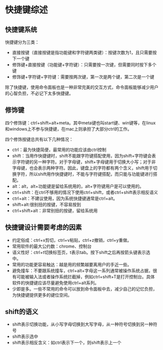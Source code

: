 # 快捷键综述



## 快捷键系统
快捷键分为三类：
* 直接按键（直接按键是指功能键和字符键两类键）：按键次数为1，且只需要按下一个键
* 修饰键+直接按键（功能键+字符键）：只需要按一次键，但需要同时按下多个键
* 修饰键+字符键+字符键：需要按两次键，第一次是两个键，第二次是一个键

除了快捷键，使用命令面板也是一种非常完美的交互方式，命令面板能够减少用户的心智负担，不必记下太多快捷键。  

## 修饰键
四个修饰键：ctrl+shift+alt+meta。其中meta键也叫start键、win键等，在linux和windows上不参与快捷键，在mac上则承担了大部分ctrl的工作。

四个修饰按键总共有以下几种情况：
* ctrl：最为快捷简便，最常用的功能应该由ctrl控制
* shift：当用作快捷键时，shift不能跟字符键搭配使用，因为shift+字符键会表示字符键的另一种字符。对于字母键，shift+字母键用于切换大小写；对于非字母键，也会表示两种字符。因此，键盘上的字符都有两个含义，shift用于切换字符，所以shift用作快捷键时，不能与字符键搭配，而只能与功能键进行搭配。    
* alt：alt，alt+功能键是留给系统用的，alt+字符键用户是可以使用的。
* ctrl+shift：在ctrl不够用的情况下使用ctrl+shift，或者ctrl+shift表示相反语义
* ctrl+alt：不建议使用，因为系统快捷键通常是ctrl+alt。  
* shift+alt:很别扭的按键，不容易按到
* ctrl+shift+alt：非常别扭的按键，留给系统用



## 快捷键设计需要考虑的因素
* 约定俗成：ctrl+x剪切，ctrl+v粘贴，ctrl+z撤销，ctrl+y重做。
* 常用软件的最大公约数：chrome、控制台
* 语义性好：ctrl+t切换标签页，t表示tab。按下shift之后再按箭头键表示选中。  
* 常用的功能更容易触达：越是用的频繁越要离用户的手近一些。  
* 避免撞车：不要跟系统撞车，ctrl+alt+字母这一系列通常被操作系统占据，很有可能被输入法或者操作系统拦截掉，例如ctrl+shift+T是打开控制台。具体软件的快捷键应该尽量避免使用ctrl+alt系列。    
* 少即是多。一些不常用的命令可以放到命令面板中去，减少自己的记忆负担，为快捷键提供更多的键位空间。  

## shift的语义
* shift表示切换功能，从小写字母切换到大写字母，从一种符号切换到另一种符号
* shift表示选中
* shift表示相反含义：如ctrl表示下一个，则shift表示上一个